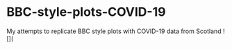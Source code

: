 # BBC-style-plots-COVID-19
My attempts to replicate BBC style plots with COVID-19 data from Scotland
![](
